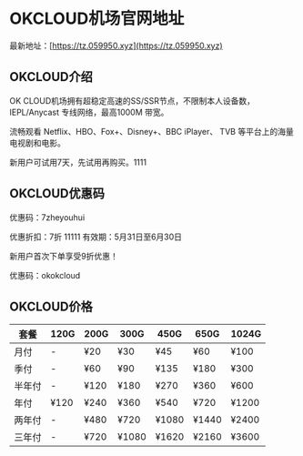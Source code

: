# OKCLOUD机场官网地址

最新地址：[https://tz.059950.xyz](https://tz.059950.xyz)

## OKCLOUD介绍

OK CLOUD机场拥有超稳定高速的SS/SSR节点，不限制本人设备数，IEPL/Anycast 专线网络，最高1000M 带宽。

流畅观看 Netflix、HBO、Fox+、Disney+、BBC iPlayer、 TVB 等平台上的海量电视剧和电影。

新用户可试用7天，先试用再购买。1111

## OKCLOUD优惠码

优惠码：7zheyouhui

优惠折扣：7折
11111
有效期：5月31日至6月30日

新用户首次下单享受9折优惠！

优惠码：okokcloud

## OKCLOUD价格

|套餐|120G|200G|300G|450G|650G|1024G|
|----|----|----|----|----|----|----|
|月付|-|¥20|¥30|¥45|¥60|¥100|
|季付|-|¥60|¥90|¥135|¥180|¥300|
|半年付|-|¥120|¥180|¥270|¥360|¥600|
|年付|¥120|¥240|¥360|¥540|¥720|¥1200|
|两年付|-|¥480|¥720|¥1080|¥1440|¥2400|
|三年付|-|¥720|¥1080|¥1620|¥2160|¥3600|

